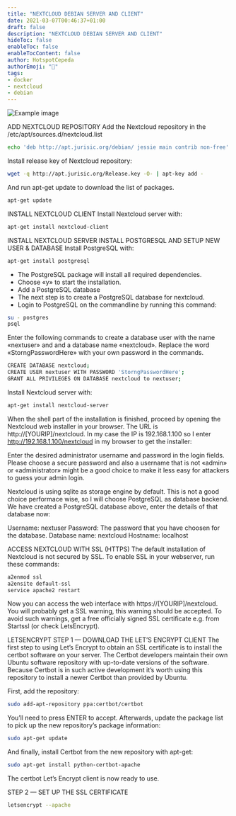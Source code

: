 ```yaml
---
title: "NEXTCLOUD DEBIAN SERVER AND CLIENT"
date: 2021-03-07T00:46:37+01:00
draft: false
description: "NEXTCLOUD DEBIAN SERVER AND CLIENT"
hideToc: false
enableToc: false
enableTocContent: false
author: HotspotCepeda 
authorEmoji: "🗻"
tags: 
- docker
- nextcloud
- debian
---
```


![Example image](/nextcloud_custom.png)

ADD NEXTCLOUD REPOSITORY
Add the Nextcloud repository in the /etc/apt/sources.d/nextcloud.list
``` bash
echo 'deb http://apt.jurisic.org/debian/ jessie main contrib non-free' >> /etc/apt/sources.list.d/nextcloud.list
```
Install release key of Nextcloud repository:
``` bash
wget -q http://apt.jurisic.org/Release.key -O- | apt-key add -
```
And run apt-get update to download the list of packages.
``` bash
apt-get update
```
INSTALL NEXTCLOUD CLIENT
Install Nextcloud server with:
``` bash
apt-get install nextcloud-client
```
INSTALL NEXTCLOUD SERVER
INSTALL POSTGRESQL AND SETUP NEW USER & DATABASE
Install PostgreSQL with:
``` bash
apt-get install postgresql
```
- The PostgreSQL package will install all required dependencies.
- Choose «y» to start the installation.
- Add a PostgreSQL database
- The next step is to create a PostgreSQL database for nextcloud.
- Login to PostgreSQL on the commandline by running this command:
``` bash
su - postgres
psql
```
Enter the following commands to create a database user with the name «nextuser» and and a database name «nextcloud». Replace the word «StorngPasswordHere» with your own password in the commands.
``` bash
CREATE DATABASE nextcloud;
CREATE USER nextuser WITH PASSWORD 'StorngPasswordHere';
GRANT ALL PRIVILEGES ON DATABASE nextcloud to nextuser;
```
Install Nextcloud server with:
``` bash
apt-get install nextcloud-server
```
When the shell part of the installation is finished, proceed by opening the Nextcloud web installer in your browser. The URL is http://[YOURIP]/nextcloud. In my case the IP is 192.168.1.100 so I enter http://192.168.1.100/nextcloud in my browser to get the installer:

Enter the desired administrator username and password in the login fields. Please choose a secure password and also a username that is not «admin» or «administrator» might be a good choice to make it less easy for attackers to guess your admin login.

Nextcloud is using sqlite as storage engine by default. This is not a good choice performace wise, so I will choose PostgreSQL as database backend. We have created a PostgreSQL database above, enter the details of that database now:

Username:       nextuser
Password:       The password that you have choosen for the database.
Database name:  nextcloud
Hostname:       localhost

ACCESS NEXTCLOUD WITH SSL (HTTPS)
The default installation of Nextcloud is not secured by SSL. To enable SSL in your webserver, run these commands:
``` bash
a2enmod ssl
a2ensite default-ssl
service apache2 restart
```
Now you can access the web interface with https://[YOURIP]/nextcloud. You will probably get a SSL warning, this warning should be accepted. To avoid such warnings, get a free officially signed SSL certificate e.g. from Startssl (or check LetsEncrypt).

LETSENCRYPT
STEP 1 — DOWNLOAD THE LET’S ENCRYPT CLIENT
The first step to using Let’s Encrypt to obtain an SSL certificate is to install the certbot software on your server. The Certbot developers maintain their own Ubuntu software repository with up-to-date versions of the software. Because Certbot is in such active development it’s worth using this repository to install a newer Certbot than provided by Ubuntu.

First, add the repository:
``` bash
sudo add-apt-repository ppa:certbot/certbot
```
You’ll need to press ENTER to accept. Afterwards, update the package list to pick up the new repository’s package information:
``` bash
sudo apt-get update
```
And finally, install Certbot from the new repository with apt-get:
``` bash
sudo apt-get install python-certbot-apache
```
The certbot Let’s Encrypt client is now ready to use.

STEP 2 — SET UP THE SSL CERTIFICATE
``` bash
letsencrypt --apache
```